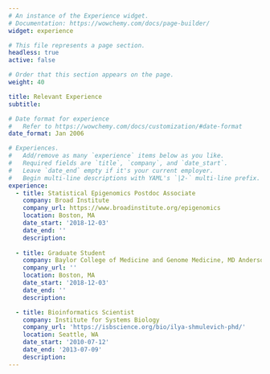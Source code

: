 ```yaml
---
# An instance of the Experience widget.
# Documentation: https://wowchemy.com/docs/page-builder/
widget: experience

# This file represents a page section.
headless: true
active: false

# Order that this section appears on the page.
weight: 40

title: Relevant Experience
subtitle:

# Date format for experience
#   Refer to https://wowchemy.com/docs/customization/#date-format
date_format: Jan 2006

# Experiences.
#   Add/remove as many `experience` items below as you like.
#   Required fields are `title`, `company`, and `date_start`.
#   Leave `date_end` empty if it's your current employer.
#   Begin multi-line descriptions with YAML's `|2-` multi-line prefix.
experience:
  - title: Statistical Epigenomics Postdoc Associate 
    company: Broad Institute
    company_url: https://www.broadinstitute.org/epigenomics
    location: Boston, MA
    date_start: '2018-12-03'
    date_end: ''
    description: 
  
  - title: Graduate Student 
    company: Baylor College of Medicine and Genome Medicine, MD Anderson Cancer Center
    company_url: ''
    location: Boston, MA
    date_start: '2018-12-03'
    date_end: ''
    description: 

  - title: Bioinformatics Scientist
    company: Institute for Systems Biology 
    company_url: 'https://isbscience.org/bio/ilya-shmulevich-phd/'
    location: Seattle, WA
    date_start: '2010-07-12'
    date_end: '2013-07-09'
    description:
---
```

